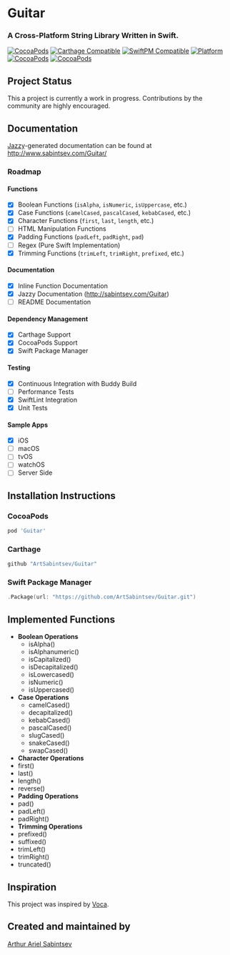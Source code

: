 # Guitar
### A Cross-Platform String Library Written in Swift.

[![CocoaPods](https://img.shields.io/cocoapods/v/Guitar.svg)](https://cocoapods.org/pods/Guitar)  [![Carthage Compatible](https://img.shields.io/badge/Carthage-compatible-4BC51D.svg?style=flat)](https://github.com/Carthage/Carthage) [![SwiftPM Compatible](https://img.shields.io/badge/SwiftPM-Compatible-brightgreen.svg)](https://swift.org/package-manager/) [![Platform](https://img.shields.io/cocoapods/p/Alamofire.svg?style=flat)](http://cocoadocs.org/docsets/Guitar) [![CocoaPods](https://img.shields.io/cocoapods/dt/Guitarn.svg)](https://cocoapods.org/pods/Guitar) [![CocoaPods](https://img.shields.io/cocoapods/dm/Guitar.svg)](https://cocoapods.org/pods/Guitar)

## Project Status

This a project is currently a work in progress. Contributions by the community are highly encouraged.

## Documentation
[Jazzy](http://github.com/realm/jazzy/)-generated documentation can be found at http://www.sabintsev.com/Guitar/

### Roadmap
#### Functions
- [x] Boolean Functions (`isAlpha`, `isNumeric`, `isUppercase`, etc.)
- [x] Case Functions (`camelCased`, `pascalCased`, `kebabCased`, etc.)
- [x] Character Functions (`first`, `last`, `length`, etc.)
- [ ] HTML Manipulation Functions
- [x] Padding Functions (`padLeft`, `padRight`, `pad`)
- [ ] Regex (Pure Swift Implementation) 
- [x] Trimming Functions (`trimLeft`, `trimRight`, `prefixed`, etc.)

#### Documentation 
- [x] Inline Function Documentation
- [x] Jazzy Documentation (http://sabintsev.com/Guitar)
- [ ] README Documentation

#### Dependency Management
- [x] Carthage Support
- [x] CocoaPods Support
- [x] Swift Package Manager

#### Testing
- [x] Continuous Integration with Buddy Build
- [ ] Performance Tests
- [x] SwiftLint Integration
- [x] Unit Tests

#### Sample Apps
- [x] iOS
- [ ] macOS
- [ ] tvOS
- [ ] watchOS
- [ ] Server Side

## Installation Instructions
### CocoaPods
```ruby
pod 'Guitar'
```
### Carthage
``` swift
github "ArtSabintsev/Guitar"
```
### Swift Package Manager
```swift
.Package(url: "https://github.com/ArtSabintsev/Guitar.git")
```

## Implemented Functions
- **Boolean Operations**
  - isAlpha()
  - isAlphanumeric()
  - isCapitalized()
  - isDecapitalized()
  - isLowercased()
  - isNumeric()
  - isUppercased()
- **Case Operations**
  - camelCased()
  - decapitalized()
  - kebabCased()
  - pascalCased()
  - slugCased()
  - snakeCased()
  - swapCased()
- **Character Operations**
 - first()
 - last()
 - length()
 - reverse()
- **Padding Operations**
 - pad()
 - padLeft()
 - padRight()
- **Trimming Operations**
 - prefixed()
 - suffixed()
 - trimLeft()
 - trimRight()
 - truncated()

## Inspiration
This project was inspired by [Voca](https://vocajs.com/).

## Created and maintained by
[Arthur Ariel Sabintsev](http://www.sabintsev.com/)
